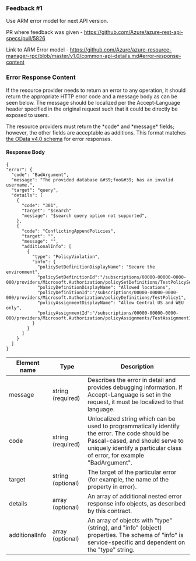 ### Feedback #1 ###
Use ARM error model for next API version.

PR where feedback was given - https://github.com/Azure/azure-rest-api-specs/pull/5826

Link to ARM Error model - https://github.com/Azure/azure-resource-manager-rpc/blob/master/v1.0/common-api-details.md#error-response-content

### Error Response Content ###

If the resource provider needs to return an error to any operation, it should return the appropriate HTTP error code and a message body as can be seen below. The message should be localized per the Accept-Language header specified in the original request such that it could be directly be exposed to users.

The resource providers must return the \*code\* and \*message\* fields; however, the other fields are acceptable as additions. This format matches [the OData v4.0 schema](http://docs.oasis-open.org/odata/odata-json-format/v4.0/os/odata-json-format-v4.0-os.html#_Toc372793091) for error responses.

#### Response Body ####
```
{
"error": {
  "code": "BadArgument",
  "message": "The provided database &#39;foo&#39; has an invalid username.",
  "target": "query",
  "details": [
    {
      "code": "301",
      "target": "$search"
      "message": "$search query option not supported",
    },
    {
      "code": "ConflictingAppendPolicies",
      "target": "",
      "message": "",
      "additionalInfo": [
        {
          "type": "PolicyViolation",
          "info": {
            "policySetDefinitionDisplayName": "Secure the environment",
            "policySetDefinitionId":"/subscriptions/00000-00000-0000-000/providers/Microsoft.Authorization/policySetDefinitions/TestPolicySet",
            "policyDefinitionDisplayName": "Allowed locations",
            "policyDefinitionId":"/subscriptions/00000-00000-0000-000/providers/Microsoft.Authorization/policyDefinitions/TestPolicy1",
            "policyAssignmentDisplayName": "Allow Central US and WEU only",
            "policyAssignmentId":"/subscriptions/00000-00000-0000-000/providers/Microsoft.Authorization/policyAssignments/TestAssignment1"
          }
        }
      ]
    }
  ]
}
```

| Element name | Type | Description |
| --- | --- | --- |
| message | string (required) | Describes the error in detail and provides debugging information. If Accept-Language is set in the request, it must be localized to that language. |
| code | string (required) | Unlocalized string which can be used to programmatically identify the error. The code should be Pascal-cased, and should serve to uniquely identify a particular class of error, for example &quot;BadArgument&quot;. |
| target | string (optional) | The target of the particular error (for example, the name of the property in error). |
| details | array (optional) | An array of additional nested error response info objects, as described by this contract. |
| additionalInfo | array (optional) | An array of objects with "type" (string), and "info" (object) properties. The schema of "info" is service-specific and dependent on the "type" string. |
